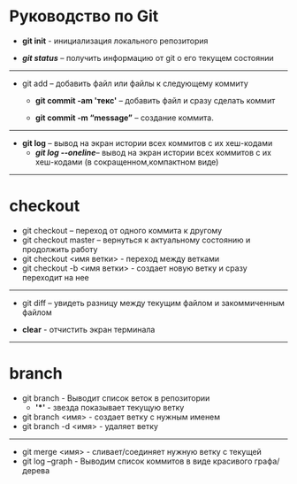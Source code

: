 # Руководство по Git #
- **git init** - инициализация локального репозитория

- ***git status*** – получить информацию от git о его текущем состоянии
----
-  git add – добавить файл или файлы к следующему коммиту
        
     -  **git commit -am 'текс'** – добавить файл и сразу сделать коммит

     -  **git commit -m “message”** – создание коммита.
----
- **git log** – вывод на экран истории всех коммитов с их хеш-кодами
    - ***git log --oneline***– вывод на экран истории всех коммитов с их хеш-кодами (в сокращенном,компактном виде)
    
---------
# checkout #
* git checkout – переход от одного коммита к другому
* git checkout master – вернуться к актуальному состоянию и продолжить работу
* git checkout <имя ветки> - переход между ветками
* git checkout -b <имя ветки> - создает новую ветку и сразу переходит на нее
---------

* git diff – увидеть разницу между текущим файлом и закоммиченным файлом

* **clear** - отчистить экран терминала

----
# branch
- git branch - Выводит список веток в репозитории
    - **'*'** - звезда показывает текущую ветку
- git branch <имя> - создает ветку с нужным именем
- git branch -d <имя> - удаляет ветку

----
- git merge <имя> - сливает/соединяет нужную ветку с текущей
- git log –graph - Выводим список коммитов в виде красивого графа/дерева
